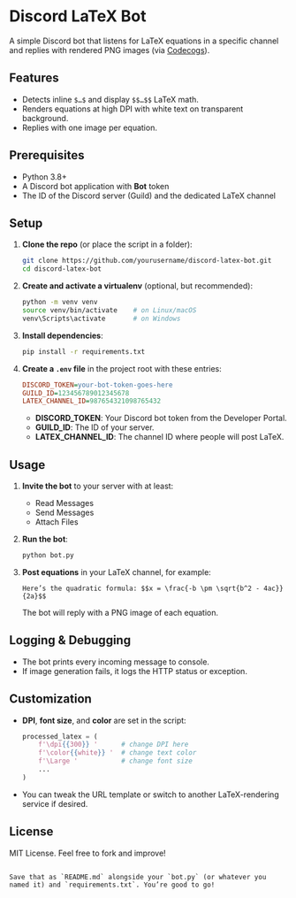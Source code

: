 # Discord LaTeX Bot

A simple Discord bot that listens for LaTeX equations in a specific channel and replies with rendered PNG images (via [Codecogs](https://latex.codecogs.com/)).

## Features

- Detects inline `$…$` and display `$$…$$` LaTeX math.
- Renders equations at high DPI with white text on transparent background.
- Replies with one image per equation.

## Prerequisites

- Python 3.8+
- A Discord bot application with **Bot** token
- The ID of the Discord server (Guild) and the dedicated LaTeX channel

## Setup

1. **Clone the repo** (or place the script in a folder):

   ```bash
   git clone https://github.com/yourusername/discord-latex-bot.git
   cd discord-latex-bot
   ```

2. **Create and activate a virtualenv** (optional, but recommended):

   ```bash
   python -m venv venv
   source venv/bin/activate    # on Linux/macOS
   venv\Scripts\activate       # on Windows
   ```

3. **Install dependencies**:

   ```bash
   pip install -r requirements.txt
   ```

4. **Create a `.env` file** in the project root with these entries:

   ```ini
   DISCORD_TOKEN=your-bot-token-goes-here
   GUILD_ID=123456789012345678
   LATEX_CHANNEL_ID=987654321098765432
   ```

   - **DISCORD_TOKEN**: Your Discord bot token from the Developer Portal.
   - **GUILD_ID**: The ID of your server.
   - **LATEX_CHANNEL_ID**: The channel ID where people will post LaTeX.

## Usage

1. **Invite the bot** to your server with at least:
   - Read Messages
   - Send Messages
   - Attach Files

2. **Run the bot**:

   ```bash
   python bot.py
   ```

3. **Post equations** in your LaTeX channel, for example:

   ```
   Here’s the quadratic formula: $$x = \frac{-b \pm \sqrt{b^2 - 4ac}}{2a}$$
   ```

   The bot will reply with a PNG image of each equation.

## Logging & Debugging

- The bot prints every incoming message to console.
- If image generation fails, it logs the HTTP status or exception.

## Customization

- **DPI**, **font size**, and **color** are set in the script:
  ```python
  processed_latex = (
      f'\dpi{{300}} '      # change DPI here
      f'\color{{white}} '  # change text color
      f'\Large '           # change font size
      ...
  )
  ```
- You can tweak the URL template or switch to another LaTeX-rendering service if desired.

## License

MIT License. Feel free to fork and improve!
```

Save that as `README.md` alongside your `bot.py` (or whatever you named it) and `requirements.txt`. You’re good to go!
